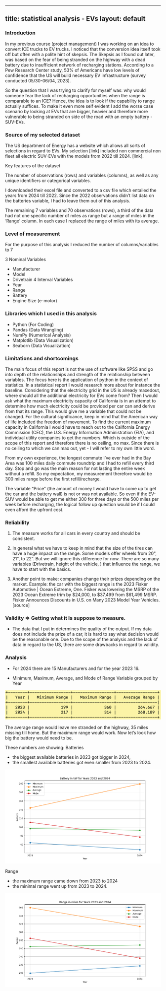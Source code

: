
---
title: statistical analysis - EVs
layout: default
---

### Introduction

In my previous course (project management) I was working on an idea to convert ICE trucks to EV trucks. I noticed that the conversion idea itself took off but often with a polite hint of skepsis. The Skepsis as I found out later, was based on the fear of being stranded on the highway with a dead battery due to insufficient network of recharging stations. According to a Pew Research Center study, 53% of Americans have low levels of confidence that the US will build necessary EV infrastructure (survey conducted 05/30-06/04, 2023). 

So the question that I was trying to clarify for myself was: why would someone fear the lack of recharging opportunities when the range is comparable to an ICE?
Hence, the idea is to look if the capability to range actually suffices. To make it even more self evident I add the worse case scenario by looking at EVs that are bigger, heavier and therefore more vulnerable to being stranded on side of the road with an empty battery - SUV-EVs.

### Source of my selected dataset
The US department of Energy has a website which allows all sorts of selections in regard to EVs. My selection [link] included non commercial non fleet all electric SUV-EVs 
with the models from 2022 till 2024.
[link].

Key features of the dataset

The number of observations (rows) and variables (columns), as well as any unique identifiers or categorical variables.

I downloaded their excel file and converted to a csv file which entailed the years from 2024 till 2022.
Since the 2022 observations didn’t list data on the batteries variable, I had to leave them out of this analysis.

The remaining 7 variables and 70 observations (rows), a third of the data had not one specific number of miles as range but a range of miles in the ‘Range’ column. In each case I replaced the range of miles with its average.

### Level of measurement

For the purpose of this analysis I reduced the number of columns/variables to 7 

3 Nominal Variables
- Manufacturer
- Model
- Drivetrain
4 Interval Variables
- Year
- Range
- Battery
- Engine Size (e-motor)

### Libraries which I used in this analysis

- Python (For Coding)
- Pandas (Data Wrangling)
- NumPy (Numerical Analysis)
- Matplotlib (Data Visualization)
- Seaborn (Data Visualization)

### Limitations and shortcomings

The main focus of this report is not the use of software like SPSS and go into depth of the relationships and strength of the relationship between variables. The focus here is the application of python in the context of statistics. 
In a statistical report I would research more about for instance the baseline. Considering that the electricity grid in the US is already maxedout, where should all the additional electricity for EVs come from? Then I would ask what the maximum electricity capacity of California is in an attempt to determine how much electricity could be provided per car can and derive from that its range. This would give me a variable that could not be changed.
For the cultural significance, keep in mind that the American way of life included the freedom of movement. 
To find the current maximum capacity in California I would have to reach out to the California Energy Commission (CEC), the U.S. Energy Information Administration (EIA), and individual utility companies to get the numbers. Which is outside of the scope of this report and therefore there is no ceiling, no max.
Since there is no ceiling to which we can max out, yet - I will refer to my own little word.

From my own experience, the longest commute I’ve ever had in the Bay Area was 100 miles daily commute roundtrip and I had to refill every third day. Stop and go was the main reason for not lasting the entire week without a refill. So my expectation, my measurement therefore would be 300 miles range before the first refill/recharge.

The variable “Price” (the amount of money I would have to come up to get the car and the battery wall) is not or was not available. So even if the EV-SUV would be able to get me either 300 for three days or the 500 miles per week before recharging, the logical follow up question would be if I could even afford the upfront cost.

### Reliability 
1. The measure works for all cars in every country and should be consistent.

2. In general what we have to keep in mind that the size of the tires can have a huge impact on the range. Some models offer wheels from 20", 21", to 22”. But we will ignore this difference for now. There are so many variables (Drivetrain, height of the vehicle, ) that influence the range, we have to start with the basics.

3. Another point to make: companies change their prizes depending on the market.
Example: the car with the biggest range is the 2023  Fisker Automotive | Ocean Extreme, One. Fisker was lowering the MSRP of the 2023 Ocean Extreme trim by $24,000, to $37,499 from $61,499 MSRP. Fisker Announces Discounts in U.S. on Many 2023 Model Year Vehicles. [source] 

### Validity => Getting what it Is suppose to measure. 
- The data that I put in determines the quality of the output. If my data does not include the prize of a car, it is hard to say what decision would be the reasonable one. Due to the scope of the analysis and the lack of data in regard to the US, there are some drawbacks in regard to validity.

### Analysis

- For 2024 there are 15 Manufacturers and for the year 2023 16.

- Minimum, Maximum, Average, and Mode of Range Variable grouped by Year

![grouped by Year](tier11.png "grouped by Year")

The average range would leave me stranded on the highway, 35 miles missing till home. But the maximum range would work. Now let’s look how big the battery would need to be.

These numbers are showing:
Batteries
- the biggest available batteries in 2023 got bigger in 2024, 
- the smallest available batteries got even smaller from 2023 to 2024. 

![batteries](tier20.png "batteries")

Range
- the maximum range came down from 2023 to 2024
- the minimal range went up from 2023 to 2024.

![range](tier21.png "range")


